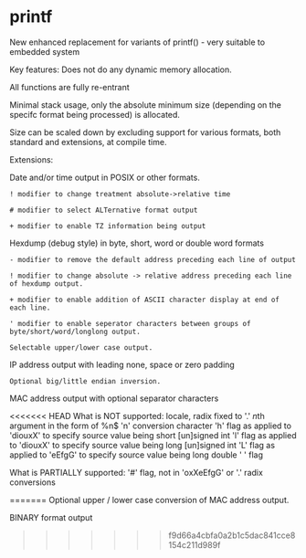 # printf
New enhanced replacement for variants of printf() - very suitable to embedded system

Key features:
  Does not do any dynamic memory allocation.
  
  All functions are fully re-entrant
  
  Minimal stack usage, only the absolute minimum size (depending on the specifc format being processed) is allocated.
  
  Size can be scaled down by excluding support for various formats, both standard and extensions, at compile time.
  
Extensions:

  Date and/or time output in POSIX or other formats.
  
    ! modifier to change treatment absolute->relative time
    
    # modifier to select ALTernative format output
    
    + modifier to enable TZ information being output
    
  Hexdump (debug style) in byte, short, word or double word formats
  
    - modifier to remove the default address preceding each line of output
    
    ! modifier to change absolute -> relative address preceding each line of hexdump output.
    
    + modifier to enable addition of ASCII character display at end of each line.
    
    ' modifier to enable seperator characters between groups of byte/short/word/longlong output.
    
    Selectable upper/lower case output.
    
  IP address output with leading none, space or zero padding
  
    Optional big/little endian inversion.
    
  MAC address output with optional separator characters
  
<<<<<<< HEAD
What is NOT supported:
  locale, radix fixed to '.'
  *n*th argument in the form of %n$
  'n' conversion character
  'h' flag as applied to 'diouxX' to specify source value being short [un]signed int
  'l' flag as applied to 'diouxX' to specify source value being long [un]signed int
  'L' flag as applied to 'eEfgG' to specify source value being long double
  ' ' flag
  
What is PARTIALLY supported:
  '#' flag, not in 'oxXeEfgG' or '.' radix conversions
  
=======
    Optional upper / lower case conversion of MAC address output.
    
  BINARY format output
>>>>>>> f9d66a4cbfa0a2b1c5dac841cce8154c211d989f
